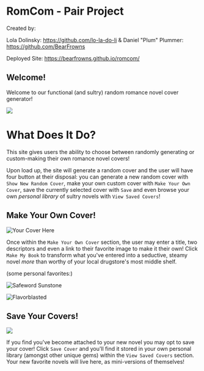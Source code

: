 
# RomCom - Pair Project

Created by: 
  
Lola Dolinsky: https://github.com/lo-la-do-li
&
Daniel "Plum" Plummer: https://github.com/BearFrowns

Deployed Site: https://bearfrowns.github.io/romcom/ 

## Welcome!

Welcome to our functional (and sultry) random romance novel cover generator! 


![](https://scontent.fapa1-1.fna.fbcdn.net/v/t1.0-9/118764541_10160266490748677_5175791288699233709_o.jpg?_nc_cat=106&_nc_sid=0debeb&_nc_ohc=i8TVmsv4iC0AX-QwcwW&_nc_ht=scontent.fapa1-1.fna&oh=44e820d4a4c6b0bf92aeb6e775bf6fb7&oe=5F766ACF)


# What Does It Do?

This site gives users the ability to choose between randomly generating or custom-making their own romance novel covers!

Upon load up, the site will generate a random cover and the user will have four button at their disposal:
you can generate a new random cover with `Show New Random Cover`, make your own custom cover with `Make Your Own Cover`, save the currently selected cover with `Save` and even browse your own *personal library* of sultry novels with `View Saved Covers`!


## Make Your Own Cover! 

![Your Cover Here](https://scontent.fapa1-2.fna.fbcdn.net/v/t1.0-9/118764029_10160266490683677_8875513111090355122_n.jpg?_nc_cat=104&_nc_sid=0debeb&_nc_ohc=r0tfC6r9-ncAX_fGFbw&_nc_ht=scontent.fapa1-2.fna&oh=f46a2e81f2b9a550948984d9725d6a12&oe=5F72FEC6)

Once within the `Make Your Own Cover` section, the user may enter a title, two descriptors and even a link to their favorite image to make it their own! Click `Make My Book` to transform what you've entered into a seductive, steamy novel *more* than worthy of your local drugstore's most middle shelf.

(some personal favorites:)

![Safeword Sunstone](https://scontent.fapa1-1.fna.fbcdn.net/v/t1.0-9/118764548_10160266552058677_1274485151992478491_o.jpg?_nc_cat=110&_nc_sid=730e14&_nc_ohc=jF1OMYTbGB4AX8XWZnc&_nc_ht=scontent.fapa1-1.fna&oh=f26c3ac063f4c73894d71af084e0576a&oe=5F75413F)

![Flavorblasted](https://scontent.fapa1-2.fna.fbcdn.net/v/t1.0-9/118761245_10160266552073677_3226062152472946161_o.jpg?_nc_cat=107&_nc_sid=730e14&_nc_ohc=0JaafvSkWY4AX8QUa91&_nc_ht=scontent.fapa1-2.fna&oh=3453067b99b10d9defd413e077a72664&oe=5F752D88)


## Save Your Covers!

![](https://scontent.fapa1-1.fna.fbcdn.net/v/t1.0-9/118766397_10160266490723677_4389244661271313471_o.jpg?_nc_cat=111&_nc_sid=0debeb&_nc_ohc=EsMDh5w3qVgAX8HtYFc&_nc_ht=scontent.fapa1-1.fna&oh=75ca6eceb4a13c8b6d250b44260d5369&oe=5F750C57)

If you find you've become attached to your new novel you may opt to save your cover! Click `Save Cover` and you'll find it stored in your own personal library (amongst other unique gems) within the `View Saved Covers` section. Your new favorite novels will live here, as mini-versions of themselves!









